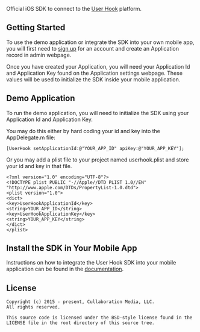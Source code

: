 Official iOS SDK to connect to the [User Hook](http://userhook.com) platform.

## Getting Started

To use the demo application or integrate the SDK into your own mobile app, you will first need to [sign up](https://apps.userhook.com/register) for an account and create an Application record in admin webpage.

Once you have created your Application, you will need your Application Id and Application Key found on the Application settings webpage. These values will be used to initialize the SDK inside your mobile application.

## Demo Application

To run the demo application, you will need to initialize the SDK using your Application Id and Application Key.

You may do this either by hard coding your id and key into the AppDelegate.m file:

```
[UserHook setApplicationId:@"YOUR_APP_ID" apiKey:@"YOUR_APP_KEY"];
```

Or you may add a plist file to your project named userhook.plist and store your id and key in that file.

```
<?xml version="1.0" encoding="UTF-8"?>
<!DOCTYPE plist PUBLIC "-//Apple//DTD PLIST 1.0//EN" "http://www.apple.com/DTDs/PropertyList-1.0.dtd">
<plist version="1.0">
<dict>
<key>UserHookApplicationId</key>
<string>YOUR_APP_ID</string>
<key>UserHookApplicationKey</key>
<string>YOUR_APP_KEY</string>
</dict>
</plist>

```

## Install the SDK in Your Mobile App

Instructions on how to integrate the User Hook SDK into your mobile application can be found in the [documentation](http://userhook.com/docs).


## License

```
Copyright (c) 2015 - present, Cullaboration Media, LLC.
All rights reserved.

This source code is licensed under the BSD-style license found in the
LICENSE file in the root directory of this source tree.
```

